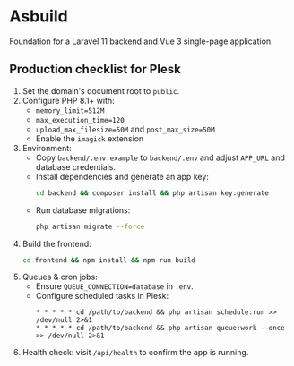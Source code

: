 # Asbuild

Foundation for a Laravel 11 backend and Vue 3 single-page application.

## Production checklist for Plesk

1. Set the domain's document root to `public`.
2. Configure PHP 8.1+ with:
   - `memory_limit=512M`
   - `max_execution_time=120`
   - `upload_max_filesize=50M` and `post_max_size=50M`
   - Enable the `imagick` extension
3. Environment:
   - Copy `backend/.env.example` to `backend/.env` and adjust `APP_URL` and database credentials.
   - Install dependencies and generate an app key:
     ```bash
     cd backend && composer install && php artisan key:generate
     ```
   - Run database migrations:
     ```bash
     php artisan migrate --force
     ```
4. Build the frontend:
   ```bash
   cd frontend && npm install && npm run build
   ```
5. Queues & cron jobs:
   - Ensure `QUEUE_CONNECTION=database` in `.env`.
   - Configure scheduled tasks in Plesk:
     ```
     * * * * * cd /path/to/backend && php artisan schedule:run >> /dev/null 2>&1
     * * * * * cd /path/to/backend && php artisan queue:work --once >> /dev/null 2>&1
     ```
6. Health check: visit `/api/health` to confirm the app is running.
